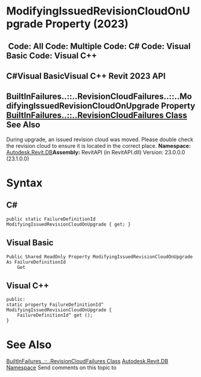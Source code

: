 # ModifyingIssuedRevisionCloudOnUpgrade Property (2023)

﻿
 Code: All Code: Multiple Code: C# Code: Visual Basic Code: Visual C++   
---  
C#Visual BasicVisual C++
Revit 2023 API  
---  
BuiltInFailures..::..RevisionCloudFailures..::..ModifyingIssuedRevisionCloudOnUpgrade Property   
[BuiltInFailures..::..RevisionCloudFailures Class](b102052c-78c1-1c28-486a-8aa5f3165568.md "BuiltInFailures.RevisionCloudFailures Class") See Also  
---  
During upgrade, an issued revision cloud was moved. Please double check the revision cloud to ensure it is located in the correct place. 
**Namespace:** [Autodesk.Revit.DB](87546ba7-461b-c646-cbb1-2cb8f5bff8b2.md "Autodesk.Revit.DB Namespace")**Assembly:** RevitAPI (in RevitAPI.dll) Version: 23.0.0.0 (23.1.0.0)
# Syntax
C#  
---  
```text
public static FailureDefinitionId ModifyingIssuedRevisionCloudOnUpgrade { get; }
```
  
Visual Basic  
---  
```text
Public Shared ReadOnly Property ModifyingIssuedRevisionCloudOnUpgrade As FailureDefinitionId
	Get
```
  
Visual C++  
---  
```text
public:
static property FailureDefinitionId^ ModifyingIssuedRevisionCloudOnUpgrade {
	FailureDefinitionId^ get ();
}
```
  
# See Also
[BuiltInFailures..::..RevisionCloudFailures Class](b102052c-78c1-1c28-486a-8aa5f3165568.md "BuiltInFailures.RevisionCloudFailures Class")
[Autodesk.Revit.DB Namespace](87546ba7-461b-c646-cbb1-2cb8f5bff8b2.md "Autodesk.Revit.DB Namespace")
Send comments on this topic to 